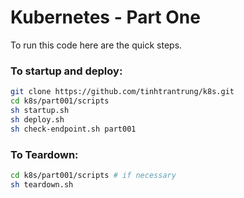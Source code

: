 # Kubernetes - Part One

To run this code here are the quick steps.

### To startup and deploy:
```bash
git clone https://github.com/tinhtrantrung/k8s.git
cd k8s/part001/scripts
sh startup.sh
sh deploy.sh
sh check-endpoint.sh part001
```

### To Teardown:
```bash
cd k8s/part001/scripts # if necessary
sh teardown.sh
```